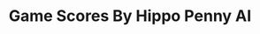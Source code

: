 ---
title: Game Scores By Hippo Penny AI
layout: scoredetail
permalink: /meta-score/the-talos-principle-2
header:
  teaser: /assets/images/the-talos-principle-2.jpg
  video:
    id: 9ivatJM-9oA
    provider: youtube
---